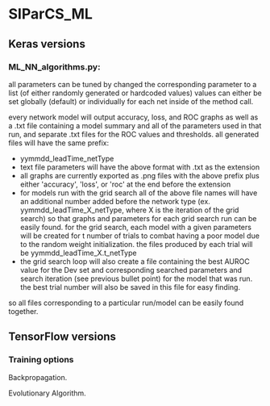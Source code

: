 # SIParCS_ML

## Keras versions
### ML_NN_algorithms.py:

all parameters can be tuned by changed the corresponding parameter to a list (of either randomly generated or hardcoded values)
  values can either be set globally (default) or individually for each net inside of the method call.

every network model will output accuracy, loss, and ROC graphs as well as a .txt file containing a model summary and all of the parameters used in that run, and separate .txt files for the ROC values and thresholds. all generated files will have the same prefix:
  - yymmdd_leadTime_netType
  - text file parameters will have the above format with .txt as the extension
  - all graphs are currently exported as .png files with the above prefix plus either 'accuracy', 'loss', or 'roc' at the end before the extension
  - for models run with the grid search all of the above file names will have an additional number added before the network type (ex. yymmdd_leadTime_X_netType, where X is the iteration of the grid search) so that graphs and parameters for each grid search run can be easily found. for the grid search, each model with a given parameters will be created for t number of trials to combat having a poor model due to the random weight initialization. the files produced by each trial will be yymmdd_leadTime_X.t_netType
  - the grid search loop will also create a file containing the best AUROC value for the Dev set and corresponding searched parameters and search iteration (see previous bullet point) for the model that was run. the best trial number will also be saved in this file for easy finding.

so all files corresponding to a particular run/model
can be easily found together.

## TensorFlow versions
### Training options
Backpropagation.

Evolutionary Algorithm.
